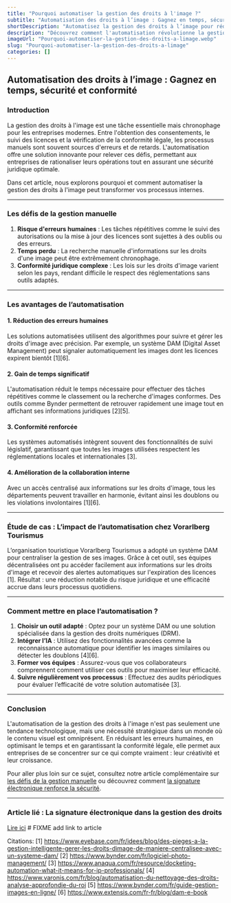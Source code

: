 ```yaml
---
title: "Pourquoi automatiser la gestion des droits à l'image ?"
subtitle: "Automatisation des droits à l’image : Gagnez en temps, sécurité et conformité"
shortDescription: "Automatisez la gestion des droits à l’image pour réduire les erreurs, gagner du temps et garantir une conformité juridique optimale."
description: "Découvrez comment l'automatisation révolutionne la gestion des droits à l'image. En réduisant les tâches manuelles, elle améliore la précision, garantit la conformité juridique et optimise les flux de travail. Cet article explore les avantages clés de cette approche moderne, qui permet aux entreprises de se concentrer sur des activités à forte valeur ajoutée tout en minimisant les risques juridiques."
imageUrl: "Pourquoi-automatiser-la-gestion-des-droits-a-limage.webp"
slug: "Pourquoi-automatiser-la-gestion-des-droits-a-limage"
categories: []
---
```

  
## Automatisation des droits à l’image : Gagnez en temps, sécurité et conformité  

### Introduction  
La gestion des droits à l'image est une tâche essentielle mais chronophage pour les entreprises modernes. Entre l'obtention des consentements, le suivi des licences et la vérification de la conformité légale, les processus manuels sont souvent sources d'erreurs et de retards. L'automatisation offre une solution innovante pour relever ces défis, permettant aux entreprises de rationaliser leurs opérations tout en assurant une sécurité juridique optimale.  

Dans cet article, nous explorons pourquoi et comment automatiser la gestion des droits à l'image peut transformer vos processus internes.  

---

### Les défis de la gestion manuelle  

1. **Risque d'erreurs humaines** : Les tâches répétitives comme le suivi des autorisations ou la mise à jour des licences sont sujettes à des oublis ou des erreurs.  
2. **Temps perdu** : La recherche manuelle d'informations sur les droits d'une image peut être extrêmement chronophage.  
3. **Conformité juridique complexe** : Les lois sur les droits d'image varient selon les pays, rendant difficile le respect des réglementations sans outils adaptés.  

---

### Les avantages de l’automatisation  

#### 1. **Réduction des erreurs humaines**  
Les solutions automatisées utilisent des algorithmes pour suivre et gérer les droits d'image avec précision. Par exemple, un système DAM (Digital Asset Management) peut signaler automatiquement les images dont les licences expirent bientôt [1][6].  

#### 2. **Gain de temps significatif**  
L'automatisation réduit le temps nécessaire pour effectuer des tâches répétitives comme le classement ou la recherche d'images conformes. Des outils comme Bynder permettent de retrouver rapidement une image tout en affichant ses informations juridiques [2][5].  

#### 3. **Conformité renforcée**  
Les systèmes automatisés intègrent souvent des fonctionnalités de suivi législatif, garantissant que toutes les images utilisées respectent les réglementations locales et internationales [3].  

#### 4. **Amélioration de la collaboration interne**  
Avec un accès centralisé aux informations sur les droits d'image, tous les départements peuvent travailler en harmonie, évitant ainsi les doublons ou les violations involontaires [1][6].  

---

### Étude de cas : L’impact de l’automatisation chez Vorarlberg Tourismus  

L’organisation touristique Vorarlberg Tourismus a adopté un système DAM pour centraliser la gestion de ses images. Grâce à cet outil, ses équipes décentralisées ont pu accéder facilement aux informations sur les droits d'image et recevoir des alertes automatiques sur l'expiration des licences [1]. Résultat : une réduction notable du risque juridique et une efficacité accrue dans leurs processus quotidiens.  

---

### Comment mettre en place l’automatisation ?  

1. **Choisir un outil adapté** : Optez pour un système DAM ou une solution spécialisée dans la gestion des droits numériques (DRM).  
2. **Intégrer l’IA** : Utilisez des fonctionnalités avancées comme la reconnaissance automatique pour identifier les images similaires ou détecter les doublons [4][6].  
3. **Former vos équipes** : Assurez-vous que vos collaborateurs comprennent comment utiliser ces outils pour maximiser leur efficacité.  
4. **Suivre régulièrement vos processus** : Effectuez des audits périodiques pour évaluer l’efficacité de votre solution automatisée [3].  

---

### Conclusion  
L'automatisation de la gestion des droits à l'image n'est pas seulement une tendance technologique, mais une nécessité stratégique dans un monde où le contenu visuel est omniprésent. En réduisant les erreurs humaines, en optimisant le temps et en garantissant la conformité légale, elle permet aux entreprises de se concentrer sur ce qui compte vraiment : leur créativité et leur croissance.

Pour aller plus loin sur ce sujet, consultez notre article complémentaire sur [les défis de la gestion manuelle](#) ou découvrez comment [la signature électronique renforce la sécurité](#).  

--- 

### Article lié : La signature électronique dans la gestion des droits  
[Lire ici](#) # FIXME add link to article

Citations:
[1] https://www.eyebase.com/fr/idees/blog/des-pieges-a-la-gestion-intelligente-gerer-les-droits-dimage-de-maniere-centralisee-avec-un-systeme-dam/
[2] https://www.bynder.com/fr/logiciel-photo-management/
[3] https://www.anaqua.com/fr/resource/docketing-automation-what-it-means-for-ip-professionals/
[4] https://www.varonis.com/fr/blog/automatisation-du-nettoyage-des-droits-analyse-approfondie-du-roi
[5] https://www.bynder.com/fr/guide-gestion-images-en-ligne/
[6] https://www.extensis.com/fr-fr/blog/dam-e-book
